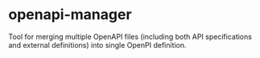 # openapi-manager
Tool for merging multiple OpenAPI files (including both API specifications and external definitions) into single OpenPI definition.
